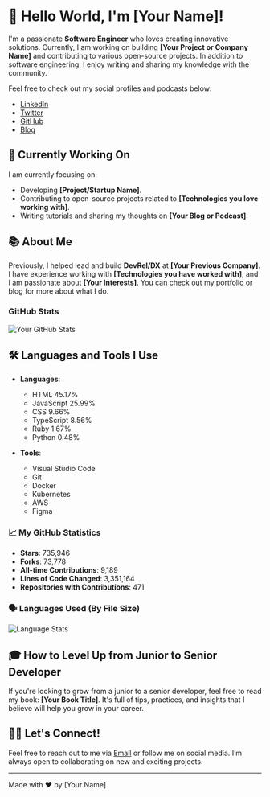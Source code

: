 # 👋 Hello World, I'm [Your Name]!

I'm a passionate **Software Engineer** who loves creating innovative solutions. Currently, I am working on building **[Your Project or Company Name]** and contributing to various open-source projects. In addition to software engineering, I enjoy writing and sharing my knowledge with the community.

Feel free to check out my social profiles and podcasts below:

- [LinkedIn](#)
- [Twitter](#)
- [GitHub](#)
- [Blog](#)

## 🚀 Currently Working On

I am currently focusing on:
- Developing **[Project/Startup Name]**.
- Contributing to open-source projects related to **[Technologies you love working with]**.
- Writing tutorials and sharing my thoughts on **[Your Blog or Podcast]**.

## 📚 About Me

Previously, I helped lead and build **DevRel/DX** at **[Your Previous Company]**. I have experience working with **[Technologies you have worked with]**, and I am passionate about **[Your Interests]**. You can check out my portfolio or blog for more about what I do.

### GitHub Stats

![Your GitHub Stats](https://github-readme-stats.vercel.app/api?username=your-username&show_icons=true&hide_title=true&count_private=true)

## 🛠️ Languages and Tools I Use

- **Languages**:
  - HTML 45.17%
  - JavaScript 25.99%
  - CSS 9.66%
  - TypeScript 8.56%
  - Ruby 1.67%
  - Python 0.48%

- **Tools**:
  - Visual Studio Code
  - Git
  - Docker
  - Kubernetes
  - AWS
  - Figma

### 📈 My GitHub Statistics

- **Stars**: 735,946
- **Forks**: 73,778
- **All-time Contributions**: 9,189
- **Lines of Code Changed**: 3,351,164
- **Repositories with Contributions**: 471

### 🗣️ Languages Used (By File Size)
![Language Stats](https://github-readme-stats.vercel.app/api/top-langs/?username=your-username&langs_count=6&layout=compact)

## 🎓 How to Level Up from Junior to Senior Developer

If you're looking to grow from a junior to a senior developer, feel free to read my book: **[Your Book Title]**. It's full of tips, practices, and insights that I believe will help you grow in your career.

## 👨‍💻 Let's Connect!

Feel free to reach out to me via [Email](mailto:your-email@example.com) or follow me on social media. I’m always open to collaborating on new and exciting projects.

---

Made with ❤️ by [Your Name]
